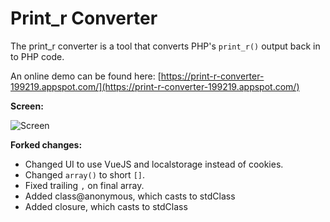 # Print_r Converter

The print_r converter is a tool that converts PHP's `print_r()` output back in to PHP code.

An online demo can be found here: [https://print-r-converter-199219.appspot.com/](https://print-r-converter-199219.appspot.com/)

**Screen:**

![Screen](https://i.imgur.com/PQ4eCqC.gif)

**Forked changes:**

 - Changed UI to use VueJS and localstorage instead of cookies.
 - Changed `array()` to short `[]`.
 - Fixed trailing `,` on final array.
 - Added class@anonymous, which casts to stdClass
 - Added closure, which casts to stdClass
